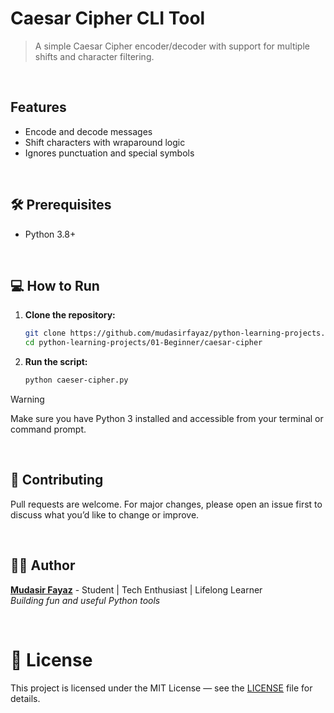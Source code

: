 # Caesar Cipher CLI Tool

> A simple Caesar Cipher encoder/decoder with support for multiple shifts and character filtering.

<br/>

## Features

- Encode and decode messages
- Shift characters with wraparound logic
- Ignores punctuation and special symbols

<br/>

## 🛠️ Prerequisites

- Python 3.8+

<br/>

## 💻 How to Run

1. **Clone the repository:**

   ```bash
   git clone https://github.com/mudasirfayaz/python-learning-projects.git
   cd python-learning-projects/01-Beginner/caesar-cipher
   ```

2. **Run the script:**

   ```bash
   python caeser-cipher.py
   ```

> [!WARNING]
> Make sure you have Python 3 installed and accessible from your terminal or command prompt.

<br/>

## 🤝 Contributing

Pull requests are welcome. For major changes, please open an issue first to discuss what you’d like to change or improve.

<br/>

## 🧑‍💻 Author

**[Mudasir Fayaz](https://github.com/mudasirfayaz/)** - Student | Tech Enthusiast | Lifelong Learner<br/>
_Building fun and useful Python tools_

<br/>

# 📜 License

This project is licensed under the MIT License — see the [LICENSE](./LICENSE) file for details.
